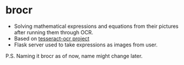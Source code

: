brocr
=====

+ Solving mathematical expressions and equations from their pictures after running them through OCR.
+ Based on [tesseract-ocr project](http://code.google.com/p/tesseract-ocr/)
+ Flask server used to take expressions as images from user.
















P.S.
Naming it brocr as of now, name might change later.
